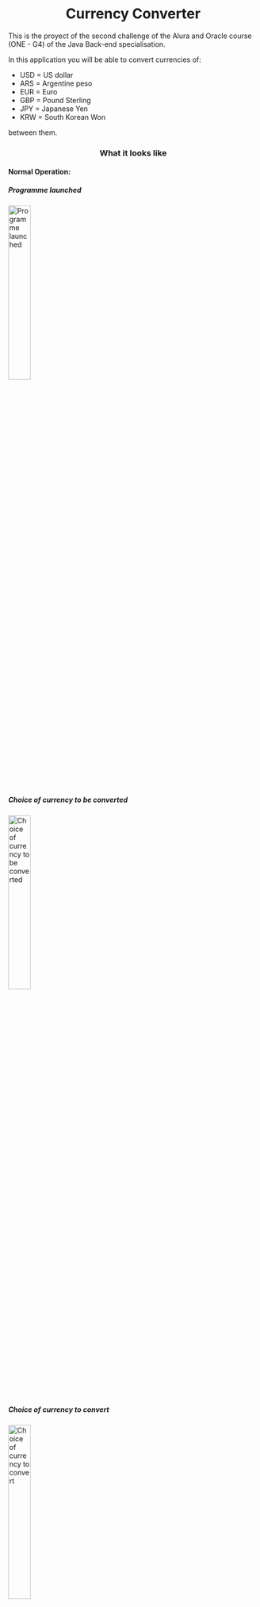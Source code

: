 <h1 align="center">Currency Converter</h1>

<p>This is the proyect of the second challenge of the Alura and Oracle course (ONE - G4) of the Java Back-end specialisation.</p>
<p>In this application you will be able to convert currencies of:</p>
<ul>
  <li>USD = US dollar</li>
  <li>ARS = Argentine peso</li>
  <li>EUR = Euro</li>
  <li>GBP = Pound Sterling</li>
  <li>JPY = Japanese Yen</li>
  <li>KRW = South Korean Won</li>
</ul>
<p>between them.</p>

<h3 align="center">What it looks like</h3>
<h4>Normal Operation:</h4>

<h5>Programme launched</h5>
<p dir="auto" ><img src="https://user-images.githubusercontent.com/77308512/225428489-1b597d71-fbf0-402c-80e2-4a2832639887.png" alt="Programme launched" width="30%"></img></p>
<h5>Choice of currency to be converted</h5>
<p dir="auto" ><img src="https://user-images.githubusercontent.com/77308512/225428520-9f9e17d3-ee9f-49d9-8eba-b398eb5c0d36.png" alt="Choice of currency to be converted" width="30%"></img></p>
<h5>Choice of currency to convert</h5>
<p dir="auto" ><img src="https://user-images.githubusercontent.com/77308512/225428532-1a015c82-2fcb-4909-9273-fec2e28aba37.png" alt="Choice of currency to convert" width="30%"></img></p>
<h5>Converted result</h5>
<p dir="auto" ><img src="https://user-images.githubusercontent.com/77308512/225428546-5f0b6d68-839f-4de2-8aa5-777b1593b03c.png" alt="Converted result" width="30%"></img></p>
<h5>Continue to use the programme or close it</h5>
<p dir="auto" ><img src="https://user-images.githubusercontent.com/77308512/225428570-b0c6a285-ab83-4005-9dcd-0af429249d2b.png" alt="Continue to use the programme or close it" width="30%"></img></p>
<h5>Closed programme</h5>
<p dir="auto" ><img src="https://user-images.githubusercontent.com/77308512/225428638-7f372077-8f5c-481c-a9fa-e9bc143a6c0a.png" alt="Closed programme" width="30%"></img></p>
<br /><br />
<h4>Special Cases:</h4>

<h5>Error message</h5>
<p>An error message will appear when the user types a non-numeric character.</p>
<p dir="auto" ><img src="https://user-images.githubusercontent.com/77308512/225430655-ab628d32-497e-4954-9454-ad353b7fe146.png" alt="Error message" width="30%"></img></p>
<h5>Warning message</h5>
<p>A warning message will appear when the user enters the same currency, both the one to be converted and the converted one.</p>
<p dir="auto" ><img src="https://user-images.githubusercontent.com/77308512/225430668-66802333-76f6-477d-92e3-7ed5d9466aae.png" alt="Warning message" width="30%"></img></p>
<br><br>
<p>Marina Vargas.</p>
